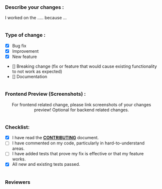 ### Describe your changes :
<!-- Explain what you have done & tag your assigned issue !-->
I worked on the ..... because ...

#
### Type of change :
<!-- You should choose 1 option and delete options that aren't relevant -->
- [x] Bug fix
- [x] Improvement
- [x] New feature
- [] Breaking change (fix or feature that would cause existing functionality to not work as expected)
- [] Documentation

#
### Frontend Preview (Screenshots) :
<p align="center">For frontend related change, please link screenshots of your changes preview! Optional for backend related changes.
</p>

#
### Checklist:
<!-- add an x in [] if done, don't mark items that you didn't do !-->
- [x] I have read the [**CONTRIBUTING**](https://docs.open-metadata.org/open-source-community/developer) document.
- [ ] I have commented on my code, particularly in hard-to-understand areas.
- [ ] I have added tests that prove my fix is effective or that my feature works.
- [x] All new and existing tests passed.

#
### Reviewers
<!-- Please see the contributing guidelines and then add your reviewer(s) !-->
<!--- OpenMetadata community thanks you for explaining your changes in detail !-->
<!--- If you are unsure of people to review your work, you can add anyone of these developers :) !-->
<!--- Frontend: @open-metadata/ui -->
<!--- Backend: @open-metadata/backend -->
<!--- Ingestion: @open-metadata/ingestion -->
